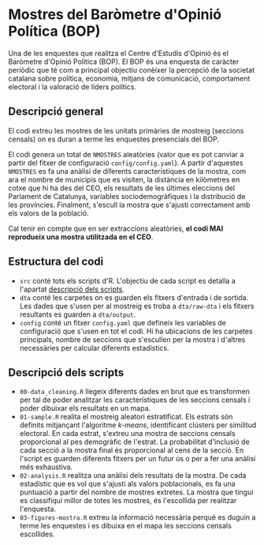 # Mostres del Baròmetre d'Opinió Política (BOP)

Una de les enquestes que realitza el Centre d'Estudis d'Opinió és el Baròmetre d'Opinió Política (BOP). El BOP és una enquesta de caràcter periòdic que té com a principal objectiu conèixer la percepció de la societat catalana sobre política, economia, mitjans de comunicació, comportament electoral i la valoració de líders polítics.

## Descripció general

El codi extreu les mostres de les unitats primàries de mostreig (seccions censals) on es duran a terme les enquestes presencials del BOP.

El codi genera un total de `NMOSTRES` aleatòries (valor que es pot canviar a partir del fitxer de configuració `config/config.yaml`). A partir d'aquestes `NMOSTRES` es fa una anàlisi de diferents característiques de la mostra, com ara el nombre de municipis que es visiten, la distància en kilòmetres en cotxe que hi ha des del CEO, els resultats de les últimes eleccions del Parlament de Catalunya, variables sociodemogràfiques i la distribució de les províncies. Finalment, s'escull la mostra que s'ajusti correctament amb els valors de la població. 

Cal tenir en compte que en ser extraccions aleatòries, **el codi MAI reprodueix una mostra utilitzada en el CEO**.


## Estructura del codi

- `src` conté tots els scripts d'R. L'objectiu de cada script es detalla a l'apartat [descripció dels scripts](#descripció-dels-scripts).
- `dta` conté les carpetes on es guarden els fitxers d'entrada i de sortida. Les dades que s'usen per al mostreig es troba a `dta/raw-dta` i els fitxers resultants es guarden a `dta/output`.
- `config` conté un fitxer `config.yaml` que defineix les variables de configuració que s'usen en tot el codi. Hi ha ubicacions de les carpetes principals, nombre de seccions que s'escullen per la mostra i d'altres necessàries per calcular diferents estadístics.


## Descripció dels scripts

- `00-data_cleaning.R` llegeix diferents dades en brut que es transformen per tal de poder analitzar les característiques de les seccions censals i poder dibuixar els resultats en un mapa.
- `01-sample.R` realita el mostreig aleatori estratificat. Els estrats són definits mitjançant l'algoritme _k-means_, identificant clústers per similitud electoral. En cada estrat, s'extreu una mostra de seccions censals proporcional al pes demogràfic de l'estrat. La probabilitat d'inclusió de cada secció a la mostra final és proporcional al cens de la secció. En l'script es guarden diferents fitxers per un futur ús o per a fer una anàlisi més exhaustiva.
- `02-analysis.R` realitza una anàlisi dels resultats de la mostra. De cada estadístic que es vol que s'ajusti als valors poblacionals, es fa una puntuació a partir del nombre de mostres extretes. La mostra que tingui es classifiqui millor de totes les mostres, és l'escollida per realitzar l'enquesta.
- `03-figures-mostra.R` extreu la informació necessària perquè es duguin a terme les enquestes i es dibuixa en el mapa les seccions censals escollides.

